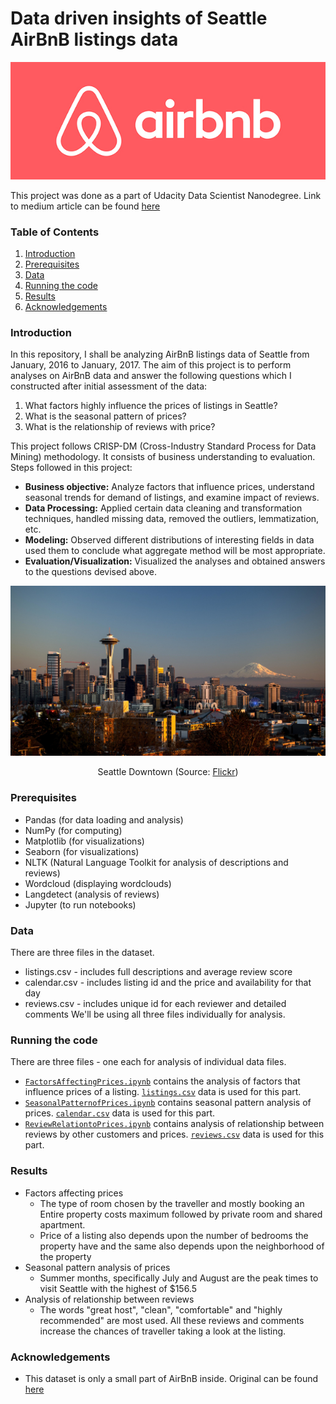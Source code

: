 # Data driven insights of Seattle AirBnB listings data
<p align="center">
  <img src="https://github.com/chaitanyakasaraneni/seattle_airbnb_dataAnalysis/blob/master/images/airbnb.jpg">
</p>

This project was done as a part of Udacity Data Scientist Nanodegree. Link to medium article can be found [here](https://medium.com/@chaitanya_kasaraneni/data-driven-insights-of-seattle-airbnb-listings-data-f674e7444173)

### Table of Contents
1. [Introduction](#introduction)
2. [Prerequisites](#prerequisites)
3. [Data](#data)
4. [Running the code](#running)
5. [Results](#results)
6. [Acknowledgements](#acknowledgements)

### Introduction<a name="introduction"></a>
In this repository, I shall be analyzing AirBnB listings data of Seattle from January, 2016 to January, 2017. The aim of this 
project is to perform analyses on AirBnB data and answer the following questions which I constructed after initial assessment of the data:

1. What factors highly influence the prices of listings in Seattle?
2. What is the seasonal pattern of prices?
3. What is the relationship of reviews with price?

This project follows CRISP-DM (Cross-Industry Standard Process for Data Mining) methodology. It consists of business understanding to evaluation.
Steps followed in this project:
- **Business objective:** Analyze factors that influence prices, understand seasonal trends for demand of listings, and examine impact of reviews.
- **Data Processing:** Applied certain data cleaning and transformation techniques, handled missing data, removed the outliers, lemmatization, etc.
- **Modeling:** Observed different distributions of interesting fields in data used them to conclude what aggregate method will be most appropriate.
- **Evaluation/Visualization:** Visualized the analyses and obtained answers to the questions devised above.

![Seattle Downtown](https://github.com/chaitanyakasaraneni/seattle_airbnb_dataAnalysis/blob/master/images/seattle_downtown.jpg)
<p align="center">Seattle Downtown (Source:  <a href="https://www.flickr.com/photos/tiffany98101/15623134190">Flickr</a>)</p>


### Prerequisites<a name="prerequisites"></a>
- Pandas (for data loading and analysis)
- NumPy (for computing)
- Matplotlib (for visualizations)
- Seaborn (for visualizations)
- NLTK (Natural Language Toolkit for analysis of descriptions and reviews)
- Wordcloud (displaying wordclouds)
- Langdetect (analysis of reviews)
- Jupyter (to run notebooks)

### Data<a name="data"></a>
There are three files in the dataset.
- listings.csv - includes full descriptions and average review score
- calendar.csv - includes listing id and the price and availability for that day
- reviews.csv - includes unique id for each reviewer and detailed comments
We'll be using all three files individually for analysis.

### Running the code<a name="running"></a>

There are three files - one each for analysis of individual data files.
- [`FactorsAffectingPrices.ipynb`](https://github.com/chaitanyakasaraneni/seattle_airbnb_dataAnalysis/blob/master/code/FactorsAffectingPrices.ipynb) 
contains the analysis of factors that influence prices of a listing. [`listings.csv`](https://github.com/chaitanyakasaraneni/seattle_airbnb_dataAnalysis/blob/master/data/listings.csv) data is used for this part.
- [`SeasonalPatternofPrices.ipynb`](https://github.com/chaitanyakasaraneni/seattle_airbnb_dataAnalysis/blob/master/code/SeasonalPatternofPrices.ipynb)
contains seasonal pattern analysis of prices. [`calendar.csv`](https://github.com/chaitanyakasaraneni/seattle_airbnb_dataAnalysis/blob/master/data/calendar.csv) data is used for this part.
- [`ReviewRelationtoPrices.ipynb`](https://github.com/chaitanyakasaraneni/seattle_airbnb_dataAnalysis/blob/master/code/ReviewRelationtoPrices.ipynb) 
contains analysis of relationship between reviews by other customers and prices. [`reviews.csv`](https://github.com/chaitanyakasaraneni/seattle_airbnb_dataAnalysis/blob/master/data/reviews.csv) data is used for this part.

### Results<a name="results"></a>
- Factors affecting prices
  - The type of room chosen by the traveller and mostly booking an Entire property costs maximum followed by private room and shared apartment.
  - Price of a listing also depends upon the number of bedrooms the property have and the same also depends upon the neighborhood of the property
- Seasonal pattern analysis of prices
  - Summer months, specifically July and August are the peak times to visit Seattle with the highest of $156.5 
- Analysis of relationship between reviews
  - The words "great host", "clean", "comfortable" and "highly recommended" are most used.
  All these reviews and comments increase the chances of traveller taking a look at the listing.
  
### Acknowledgements<a name="acknowledgements"></a>
- This dataset is only a small part of AirBnB inside. Original can be found [here](http://insideairbnb.com/get-the-data.html)

